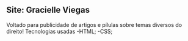 ## Site: Gracielle Viegas
Voltado para publicidade de artigos e pílulas sobre temas diversos do direito!
Tecnologias usadas
-HTML; 
-CSS;